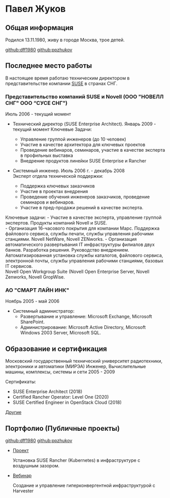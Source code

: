 # Павел Жуков

## Общая информация
Родился 13.11.1980, живу в городе Москва, трое детей.

[github:dff1980](https://github.com/dff1980/) [github:ppzhukov](https://github.com/ppzhukov/)

## Последнее место работы
В настоящее время работаю техническим директором в представительстве компании [SUSE](suse.com) в странах СНГ.
### Представительство компаний SUSE и Novell (ООО "НОВЕЛЛ СНГ" ООО “СУСЕ СНГ") 
Июль 2006 - текущий момент 
- Технический директор (SUSE Enterprise Architect). Январь 2009 - текущий момент 
Ключевые Задачи:
    - Управление группой инженеров (до 10 человек) 
    - Участие в качестве архитектора для ключевых проектов
    - Проведение вебинаров, семинаров, участие в качестве эксперта в профильных выставка
    - Внедрение продуктов линейки SUSE Enterprise и Rancher

- Системный инженер. Июль 2006 г. - декабрь 2008   
Эксперт отдела технической поддержки:

    - Поддержка ключевых заказчиков 
    - Участие в проектах внедрения 
    - Проведение обучения инженеров заказчиков, проведение семинаров и вебинаров. 
    - Участие в пред-продажи решений в качестве эксперта. 

Ключевые задачи: 
    - Участие в качестве эксперта, управление группой экспертов. Продукты компаний Novell и SUSE.  
    - Организация 16-часового покрытия для компании Марс. Поддержка файлового сервиса, службы печати, службы управления рабочими станциями. 
Novell NetWare, Novell ZENworks. 
    - Организация автоматического развертывания IT инфраструктуры филиалов двух банков. Разработка решения. Руководство внедрением. Автоматизированная установка службы каталогов, файлового сервиса, электронной почты, службы управления рабочими станциями, базовых IT сервисов.  
Novell Open Workgroup Suite (Novell Open Enterprise Server, Novell Zenworks, Novell GropWise. 

### АО "СМАРТ ЛАЙН ИНК" 
Ноябрь 2005 - май 2006 
- Системный администратор:
    - Развертывание и управление: Microsoft Exchange, Microsoft SharePoint. 
    - Администрирование: Microsoft Active Directory, Microsoft Windows 2003 Server, Microsoft SQL. 

## Образование и сертификация
Московский государственный технический университет радиотехники, электроники и автоматики (МИРЭА)
Инженер, Вычислительные машины, комплексы, системы и сети 2005 - 2009

Сертификаты:
- SUSE Enterprise Architect (2018)
- Certified Rancher Operator: Level One (2020)
- SUSE Certified Engineer in OpenStack Cloud (2018)

[Другие](certificates.md)



## Портфолио (Публичные проекты)
[github:dff1980](https://github.com/dff1980/) [github:ppzhukov](https://github.com/ppzhukov/)

- [Проект](https://github.com/ppzhukov/airgap-10.2022)

  Установка SUSE Rancher (Kubernetes) в инфраструктуре с воздушным зазором.

- [Вебинар](https://www.youtube.com/watch?v=QIhfx6eFIvY)

  Создание и управление гиперконвергентной инфраструктурой с Harvester


